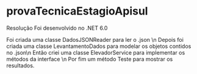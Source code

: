 # provaTecnicaEstagioApisul
Resolução
Foi desenvolvido no .NET 6.0

Foi criada uma classe DadosJSONReader para ler o .json \n
Depois foi criada uma classe LevantamentoDados para modelar os objetos contidos no .json\n
Então criei uma classe ElevadorService para implementar os métodos da interface \n
Por fim um método Teste para mostrar os resultados.
